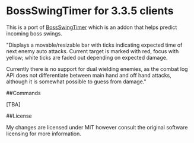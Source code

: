 # BossSwingTimer for 3.3.5 clients

This is a port of [BossSwingTimer](http://mods.curse.com/addons/wow/bossswingtimer) which is an addon that helps predict incoming boss swings.

"Displays a movable/resizable bar with ticks indicating expected time of next enemy auto attacks. Current target is marked with red, focus with yellow; white ticks are faded out depending on expected damage.

Currently there is no support for dual wielding enemies, as the combat log API does not differentiate between main hand and off hand attacks, although it is somewhat possible to guess from damage."

##Commands

[TBA]

##License

My changes are licensed under MIT however consult the original software licensing for more information.


 
